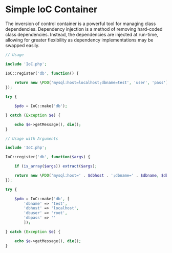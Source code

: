 Simple IoC Container
===========

The inversion of control container is a powerful tool for managing class dependencies. Dependency injection is a method of removing hard-coded class dependencies. Instead, the dependencies are injected at run-time, allowing for greater flexibility as dependency implementations may be swapped easily.


```php
// Usage

include 'IoC.php';

IoC::register('db', function() {
    
    return new \PDO('mysql:host=localhost;dbname=test', 'user', 'pass');
});

try {

    $pdo = IoC::make('db');

} catch (Exception $e) {

	echo $e->getMessage(), die();
}
```

```php
// Usage with Arguments

include 'IoC.php';

IoC::register('db', function($args) {

	if (is_array($args)) extract($args);

    return new \PDO('mysql:host=' . $dbhost . ';dbname=' . $dbname, $dbuser, $dbpass);
});

try {

	$pdo = IoC::make('db', [
		'dbname' => 'test',
		'dbhost' => 'localhost',
		'dbuser' => 'root',
		'dbpass' => ''
		]);

} catch (Exception $e) {

	echo $e->getMessage(), die();
}
```
